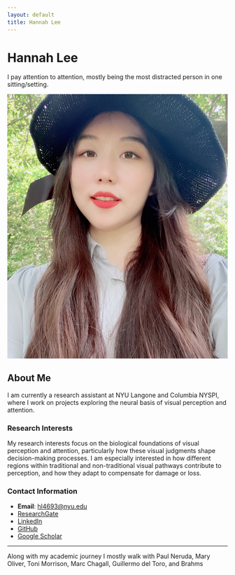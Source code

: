 ```yaml
---
layout: default
title: Hannah Lee
---
```


# Hannah Lee
I pay attention to attention, mostly being the most distracted person in one sitting/setting.

![Profile Photo](./Github_Profilephoto.jpg) <!-- Updated link to match the uploaded file -->

## About Me

I am currently a research assistant at NYU Langone and Columbia NYSPI, where I work on projects exploring the neural basis of visual perception and attention.

### Research Interests

My research interests focus on the biological foundations of visual perception and attention, particularly how these visual judgments shape decision-making processes. I am especially interested in how different regions within traditional and non-traditional visual pathways contribute to perception, and how they adapt to compensate for damage or loss.

### Contact Information

- **Email**: [hl4693@nyu.edu](mailto:hl4693@nyu.edu)
- [ResearchGate](https://www.researchgate.net/profile/Hyun-Seo-Lee-3)
- [LinkedIn](https://www.linkedin.com/in/hannah-lee-742711287/)
- [GitHub](https://github.com/HANNAH-LEE-LY)
- [Google Scholar](https://scholar.google.com/citations?hl=en&user=nXO2LRAAAAAJ)

---

Along with my academic journey I mostly walk with Paul Neruda, Mary Oliver, Toni Morrison, Marc Chagall, Guillermo del Toro, and Brahms
